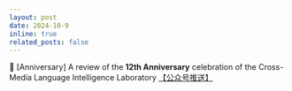 ```yaml
---
layout: post
date: 2024-10-9
inline: true
related_posts: false
---
```


🤗 [Anniversary] A review of the **12th Anniversary** celebration of the Cross-Media Language Intelligence Laboratory <a href="https://mp.weixin.qq.com/s/syblD6Brt-y1gdaWm6Cv4A"> 【公众号推送】</a>
